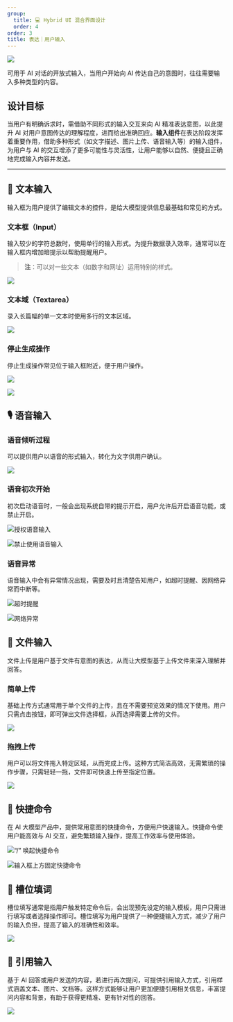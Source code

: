 ```yaml
---
group:
  title: 💻 Hybrid UI 混合界面设计
  order: 4
order: 3
title: 表达｜用户输入
---
```


![](https://mdn.alipayobjects.com/huamei_iwk9zp/afts/img/A*59IVSLXDTdIAAAAAAAAAAAAADgCCAQ/fmt.webp)

可用于 AI 对话的开放式输入，当用户开始向 AI 传达自己的意图时，往往需要输入多种类型的内容。

## 设计目标

当用户有明确诉求时，需借助不同形式的输入交互来向 AI 精准表达意图，以此提升 AI 对用户意图传达的理解程度，进而给出准确回应。**输入组件**在表达阶段发挥着重要作用，借助多种形式（如文字描述、图片上传、语音输入等）的输入组件，为用户与 AI 的交互增添了更多可能性与灵活性，让用户能够以自然、便捷且正确地完成输入内容并发送。

---

## 🙌 文本输入

输入框为用户提供了编辑文本的控件，是给大模型提供信息最基础和常见的方式。

### 文本框（Input）

输入较少的字符总数时，使用单行的输入形式。为提升数据录入效率，通常可以在输入框内增加暗提示以帮助提醒用户。

> **注**：可以对一些文本（如数字和网址）运用特别的样式。

![](https://mdn.alipayobjects.com/huamei_iwk9zp/afts/img/A*os7CTZgHfZgAAAAAAAAAAAAADgCCAQ/fmt.webp)

### 文本域（Textarea）

录入长篇幅的单一文本时使用多行的文本区域。

![](https://mdn.alipayobjects.com/huamei_iwk9zp/afts/img/A*FE3vSrLOW_UAAAAAAAAAAAAADgCCAQ/fmt.webp)

### 停止生成操作

停止生成操作常见位于输入框附近，便于用户操作。

![](https://mdn.alipayobjects.com/huamei_iwk9zp/afts/img/A*gCKFSY3S1oUAAAAAAAAAAAAADgCCAQ/fmt.webp)

![](https://mdn.alipayobjects.com/huamei_iwk9zp/afts/img/A*Ba4tQ6IN6LcAAAAAAAAAAAAADgCCAQ/fmt.webp)

## 🎙️ 语音输入

### 语音倾听过程

可以提供用户以语音的形式输入，转化为文字供用户确认。

![](https://mdn.alipayobjects.com/huamei_iwk9zp/afts/img/A*BM6xRrVP9B4AAAAAAAAAAAAADgCCAQ/fmt.webp)

### 语音初次开始

初次启动语音时，一般会出现系统自带的提示开启，用户允许后开启语音功能，或禁止开启。

![授权语音输入](https://mdn.alipayobjects.com/huamei_iwk9zp/afts/img/A*N1QbRL-nCdUAAAAAAAAAAAAADgCCAQ/fmt.webp)

![禁止使用语音输入](https://mdn.alipayobjects.com/huamei_iwk9zp/afts/img/A*eaLATo9gzwEAAAAAAAAAAAAADgCCAQ/fmt.webp)

### 语音异常

语音输入中会有异常情况出现，需要及时且清楚告知用户，如超时提醒、因网络异常而中断等。

![超时提醒](https://mdn.alipayobjects.com/huamei_iwk9zp/afts/img/A*N4eTQokA5akAAAAAAAAAAAAADgCCAQ/fmt.webp)

![网络异常](https://mdn.alipayobjects.com/huamei_iwk9zp/afts/img/A*JrsuTYuyy_UAAAAAAAAAAAAADgCCAQ/fmt.webp)

## 📃 文件输入

文件上传是用户基于文件有意图的表达，从而让大模型基于上传文件来深入理解并回答。

### 简单上传

基础上传方式通常用于单个文件的上传，且在不需要预览效果的情况下使用。用户只需点击按钮，即可弹出文件选择框，从而选择需要上传的文件。

![](https://mdn.alipayobjects.com/huamei_iwk9zp/afts/img/A*E2IPT4lnwj8AAAAAAAAAAAAADgCCAQ/fmt.webp)

### 拖拽上传

用户可以将文件拖入特定区域，从而完成上传。这种方式简洁高效，无需繁琐的操作步骤，只需轻轻一拖，文件即可快速上传至指定位置。

![](https://mdn.alipayobjects.com/huamei_iwk9zp/afts/img/A*tosqQ4NLfOMAAAAAAAAAAAAADgCCAQ/fmt.webp)

## 🎯️ 快捷命令

在 AI 大模型产品中，提供常用意图的快捷命令，方便用户快速输入。快捷命令使用户能高效与 AI 交互，避免繁琐输入操作，提高工作效率与使用体验。

![“/” 唤起快捷命令](https://mdn.alipayobjects.com/huamei_iwk9zp/afts/img/A*NpaOSq__vi8AAAAAAAAAAAAADgCCAQ/fmt.webp)

![输入框上方固定快捷命令](https://mdn.alipayobjects.com/huamei_iwk9zp/afts/img/A*znoMQZL88_EAAAAAAAAAAAAADgCCAQ/fmt.webp)

## 🧩 槽位填词

槽位填写通常是指用户触发特定命令后，会出现预先设定的输入模板，用户只需进行填写或者选择操作即可。槽位填写为用户提供了一种便捷输入方式，减少了用户的输入负担，提高了输入的准确性和效率。

![](https://mdn.alipayobjects.com/huamei_iwk9zp/afts/img/A*bHm7Q5NFGRUAAAAAAAAAAAAADgCCAQ/fmt.webp)

## 💬 引用输入

基于 AI 回答或用户发送的内容，若进行再次提问，可提供引用输入方式，引用样式涵盖文本、图片、文档等。这样方式能够让用户更加便捷引用相关信息，丰富提问内容和背景，有助于获得更精准、更有针对性的回答。

![](https://mdn.alipayobjects.com/huamei_iwk9zp/afts/img/A*UU-SRa-vbhAAAAAAAAAAAAAADgCCAQ/fmt.webp)
